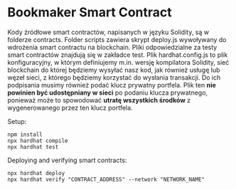 # Bookmaker Smart Contract

Kody źródłowe smart contractów, napisanych w języku Solidity, są w folderze contracts. Folder scripts zawiera skrypt deploy.js wywoływany do wdrożenia smart contractu na blockchain. Pliki odpowiedzialne za testy smart contractów znajdują się w zakładce test. Plik hardhat.config.js to plik konfiguracyjny, w którym definiujemy m.in. wersję kompilatora Solidity, sieć blockchain do której będziemy wysyłać nasz kod, jak również usługę lub węzeł sieci, z którego będziemy korzystać do wysłania transakcji. Do ich podpisania musimy również podać klucz prywatny portfela. Plik ten **nie powinien być udostępniany w sieci** po podaniu klucza prywatnego, ponieważ może to spowodować **utratę wszystkich środków** z wygenerowanego przez ten klucz portfela.

Setup:

```shell
npm install
npx hardhat compile
npx hardhat test
```

Deploying and verifying smart contracts:

```shell
npx hardhat deploy
npx hardhat verify "CONTRACT_ADDRESS" --network "NETWORK_NAME"
```

